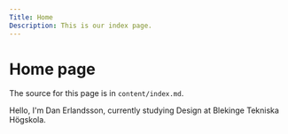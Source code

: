 ```yaml
---
Title: Home
Description: This is our index page.
---
```


Home page
==========================

The source for this page is in `content/index.md`.

Hello, I'm Dan Erlandsson, currently studying Design at Blekinge Tekniska Högskola.
